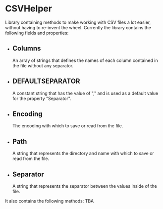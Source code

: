 # CSVHelper
Library containing methods to make working with CSV files a lot easier, without having to re-invent the wheel.
Currently the library contains the following fields and properties:

- ## Columns
    An array of strings that defines the names of each column contained in the file without any separator.

- ## DEFAULTSEPARATOR
    A constant string that has the value of "," and is used as a default value for the property "Separator".

- ## Encoding
    The encoding with which to save or read from the file.

- ## Path
    A string that represents the directory and name with which to save or read from the file.

- ## Separator
    A string that represents the separator between the values inside of the file.

It also contains the following methods:
TBA
